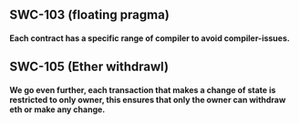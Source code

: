 
## SWC-103 (floating pragma)

#### Each contract has a specific range of compiler to avoid compiler-issues.


## SWC-105 (Ether withdrawl)

#### We go even further, each transaction that makes a change of state is restricted to only owner, this ensures that only the owner can withdraw eth or make any change.
